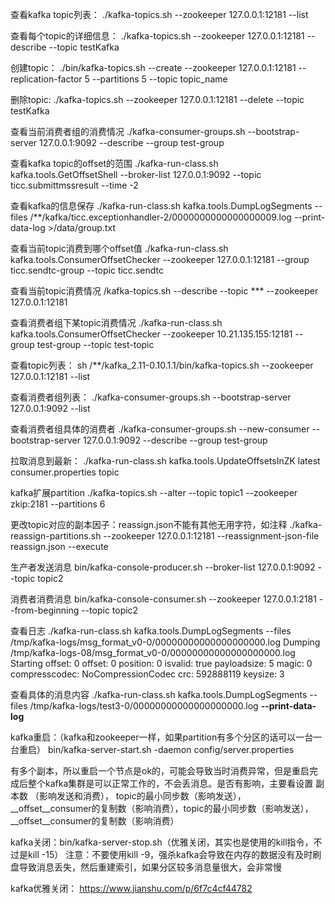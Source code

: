 查看kafka topic列表：
./kafka-topics.sh --zookeeper 127.0.0.1:12181 --list

查看每个topic的详细信息：
./kafka-topics.sh --zookeeper 127.0.0.1:12181 --describe --topic testKafka

 创建topic：
./bin/kafka-topics.sh --create --zookeeper 127.0.0.1:12181 --replication-factor 5 --partitions 5 --topic topic_name

删除topic:
./kafka-topics.sh --zookeeper 127.0.0.1:12181 --delete --topic testKafka
  

查看当前消费者组的消费情况
./kafka-consumer-groups.sh --bootstrap-server 127.0.0.1:9092 --describe --group test-group


查看kafka topic的offset的范围
 ./kafka-run-class.sh kafka.tools.GetOffsetShell --broker-list 127.0.0.1:9092 --topic ticc.submittmssresult  --time -2

查看kafka的信息保存
./kafka-run-class.sh kafka.tools.DumpLogSegments --files /**/kafka/ticc.exceptionhandler-2/0000000000000000009.log  --print-data-log  >/data/group.txt

查看当前topic消费到哪个offset值
./kafka-run-class.sh kafka.tools.ConsumerOffsetChecker --zookeeper 127.0.0.1:12181 --group ticc.sendtc-group --topic ticc.sendtc

查看当前topic消费情况
/kafka-topics.sh --describe --topic *** --zookeeper 127.0.0.1:12181

查看消费者组下某topic消费情况
./kafka-run-class.sh kafka.tools.ConsumerOffsetChecker --zookeeper 10.21.135.155:12181 --group test-group --topic test-topic


查看topic列表：
sh /**/kafka_2.11-0.10.1.1/bin/kafka-topics.sh --zookeeper 127.0.0.1:12181 --list

查看消费者组列表：
./kafka-consumer-groups.sh --bootstrap-server 127.0.0.1:9092 --list

查看消费者组具体的消费者
./kafka-consumer-groups.sh --new-consumer --bootstrap-server 127.0.0.1:9092 --describe --group test-group

拉取消息到最新：
./kafka-run-class.sh kafka.tools.UpdateOffsetsInZK latest consumer.properties topic

kafka扩展partition
./kafka-topics.sh --alter --topic topic1 --zookeeper zkip:2181 --partitions 6 

更改topic对应的副本因子：reassign.json不能有其他无用字符，如注释
./kafka-reassign-partitions.sh --zookeeper 127.0.0.1:12181 --reassignment-json-file reassign.json --execute

生产者发送消息
 bin/kafka-console-producer.sh --broker-list 127.0.0.1:9092 --topic topic2
 
消费者消费消息
bin/kafka-console-consumer.sh --zookeeper 127.0.0.1:2181 --from-beginning --topic topic2


查看日志
./kafka-run-class.sh kafka.tools.DumpLogSegments --files /tmp/kafka-logs/msg_format_v0-0/00000000000000000000.log
Dumping /tmp/kafka-logs-08/msg_format_v0-0/00000000000000000000.log
Starting offset: 0
offset: 0 position: 0 isvalid: true payloadsize: 5 magic: 0 compresscodec: NoCompressionCodec crc: 592888119 keysize: 3

查看具体的消息内容
./kafka-run-class.sh kafka.tools.DumpLogSegments --files /tmp/kafka-logs/test3-0/00000000000000000000.log  **--print-data-log**


kafka重启：（kafka和zookeeper一样，如果partition有多个分区的话可以一台一台重启）
bin/kafka-server-start.sh -daemon config/server.properties

有多个副本，所以重启一个节点是ok的，可能会导致当时消费异常，但是重启完成后整个kafka集群是可以正常工作的，不会丢消息。是否有影响，主要看设置
副本数 （影响发送和消费）， topic的最小同步数（影响发送），__offset__consumer的复制数（影响消费），topic的最小同步数（影响发送），__offset__consumer的复制数（影响消费）


kafka关闭：bin/kafka-server-stop.sh（优雅关闭，其实也是使用的kill指令，不过是kill -15）
注意：不要使用kill -9，强杀kafka会导致在内存的数据没有及时刷盘导致消息丢失，然后重建索引，如果分区较多消息量很大，会非常慢


kafka优雅关闭：
https://www.jianshu.com/p/6f7c4cf44782

